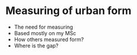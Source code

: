 # Measuring of urban form

* The need for measuring
* Based mostly on my MSc 
* How others measured form?
* Where is the gap?
